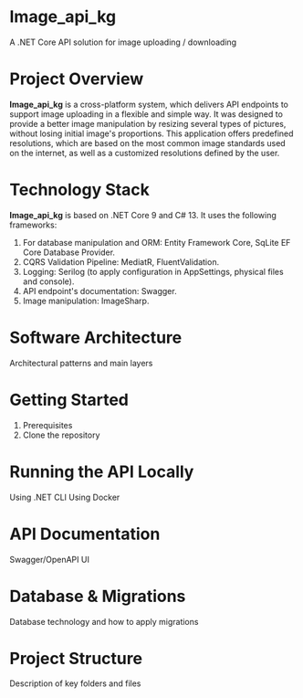 # Image_api_kg
A .NET Core API solution for image uploading / downloading


# Project Overview
**Image_api_kg** is a cross-platform system, which delivers API endpoints to support image uploading in a flexible and simple way. It was designed to provide a better image manipulation by resizing several types of pictures, without losing initial image's proportions. This application offers predefined resolutions, which are based on the most common image standards used on the internet, as well as a customized resolutions defined by the user. 

# Technology Stack
**Image_api_kg** is based on .NET Core 9 and C# 13. It uses the following frameworks:
1. For database manipulation and ORM: Entity Framework Core, SqLite EF Core Database Provider. 
2. CQRS Validation Pipeline: MediatR, FluentValidation.
3. Logging: Serilog (to apply configuration in AppSettings, physical files and console).
4. API endpoint's documentation: Swagger.
5. Image manipulation: ImageSharp. 

# Software Architecture
Architectural patterns and main layers

# Getting Started
1. Prerequisites
2. Clone the repository

# Running the API Locally
Using .NET CLI
Using Docker

# API Documentation
Swagger/OpenAPI UI

# Database & Migrations
Database technology and how to apply migrations

# Project Structure
Description of key folders and files
